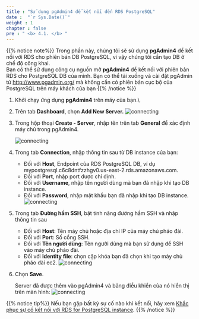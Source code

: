 ```yaml
---
title : "Sử dụng pgAdmin4 để kết nối đến RDS PostgreSQL"
date :  "`r Sys.Date()`" 
weight : 1 
chapter : false
pre : " <b> 4.1. </b> "
---
```



 {{% notice note%}}
 Trong phần này, chúng tôi sẽ sử dụng **pgAdmin4** để kết nối với RDS cho phiên bản DB PostgreSQL, vì vậy chúng tôi cần tạo DB ở chế độ công khai.\
  Bạn có thể sử dụng công cụ nguồn mở **pgAdmin4** để kết nối với phiên bản RDS cho PostgreSQL DB của mình. Bạn có thể tải xuống và cài đặt pgAdmin từ http://www.pgadmin.org/ mà không cần có phiên bản cục bộ của PostgreSQL trên máy khách của bạn
 {{% /notice %}}


 1. Khởi chạy ứng dụng **pgAdmin4** trên máy của bạn.\
 2. Trên tab **Dashboard**, chọn **Add New Server.**
     ![connecting](/images/4/4-1/14.png)
 3. Trong hộp thoại **Create - Server**, nhập tên trên tab **General** để xác định máy chủ trong pgAdmin4.

     ![connecting](/images/4/4-1/1.png)
 
 4. Trong tab **Connection**, nhập thông tin sau từ DB instance của bạn:
    - Đối với **Host**, Endpoint của RDS PostgreSQL DB, ví dụ mypostgresql.c6c8dntfzzhgv0.us-east-2.rds.amazonaws.com.
    - Đối với **Port**, nhập port được chỉ định.
    - Đối với **Username**, nhập tên người dùng mà bạn đã nhập khi tạo DB instance.
    - Đối với **Password**, nhập mật khẩu bạn đã nhập khi tạo DB instance.
    ![connecting](/images/4/4-1/2.png)
 
 5. Trong tab **Đường hầm SSH**, bật tính năng đường hầm SSH và nhập thông tin sau
    - Đối với **Host**: Tên máy chủ hoặc địa chỉ IP của máy chủ pháo đài.
    - Đối với **Port**: Số cổng SSH.
    - Đối với **Tên người dùng**: Tên người dùng mà bạn sử dụng để SSH vào máy chủ pháo đài.
    - Đối với **Identity file**: chọn cặp khóa bạn đã chọn khi tạo máy chủ pháo đài ec2.
     ![connecting](/images/4/4-1/3.png)
  
 6. Chọn **Save**.
 
    Server đã được thêm vào pgAdmin4 và bảng điều khiển của nó hiển thị trên màn hình:
    ![connecting](/images/4/4-1/6.png)

 {{% notice tip%}}
 Nếu bạn gặp bất kỳ sự cố nào khi kết nối, hãy xem [Khắc phục sự cố kết nối với RDS for PostgreSQL instance](https://docs.aws.amazon.com/AmazonRDS/latest/UserGuide/USER_ConnectToPostgreSQLInstance.html#USER_ConnectToPostgreSQLInstance.Troubleshooting).
 {{% /notice %}}